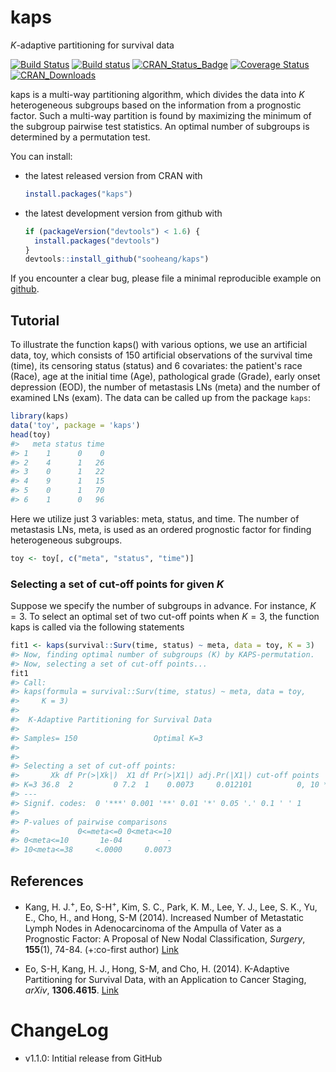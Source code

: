 <!-- README.md is generated from README.Rmd. Please edit that file -->
kaps
====

*K*-adaptive partitioning for survival data

[![Build Status](https://travis-ci.org/sooheang/kaps.svg?branch=master)](https://travis-ci.org/sooheang/kaps) [![Build status](https://ci.appveyor.com/api/projects/status/x7frit6xwy688d5e/branch/master?svg=true)](https://ci.appveyor.com/project/sooheang/kaps/branch/master) [![CRAN\_Status\_Badge](http://www.r-pkg.org/badges/version/kaps)](http://cran.r-project.org/package=kaps) [![Coverage Status](https://img.shields.io/codecov/c/github/sooheang/kaps/master.svg)](https://codecov.io/github/sooheang/kaps?branch=master) [![CRAN\_Downloads](https://cranlogs.r-pkg.org/badges/grand-total/kaps)](http://cran.rstudio.com/web/packages/kaps/index.html)

kaps is a multi-way partitioning algorithm, which divides the data into *K* heterogeneous subgroups based on the information from a prognostic factor. Such a multi-way partition is found by maximizing the minimum of the subgroup pairwise test statistics. An optimal number of subgroups is determined by a permutation test.

You can install:

-   the latest released version from CRAN with

    ``` r
    install.packages("kaps")
    ```

-   the latest development version from github with

    ``` r
    if (packageVersion("devtools") < 1.6) {
      install.packages("devtools")
    }
    devtools::install_github("sooheang/kaps")
    ```

If you encounter a clear bug, please file a minimal reproducible example on [github](https://github.com/sooheang/kaps/issues).

Tutorial
--------

To illustrate the function kaps() with various options, we use an artificial data, toy, which consists of 150 artificial observations of the survival time (time), its censoring status (status) and 6 covariates: the patient's race (Race), age at the initial time (Age), pathological grade (Grade), early onset depression (EOD), the number of metastasis LNs (meta) and the number of examined LNs (exam). The data can be called up from the package `kaps`:

``` r
library(kaps)
data('toy', package = 'kaps')
head(toy)
#>   meta status time
#> 1    1      0    0
#> 2    4      1   26
#> 3    0      1   22
#> 4    9      1   15
#> 5    0      1   70
#> 6    1      0   96
```

Here we utilize just 3 variables: meta, status, and time. The number of metastasis LNs, meta, is used as an ordered prognostic factor for finding heterogeneous subgroups.

``` r
toy <- toy[, c("meta", "status", "time")]
```

### Selecting a set of cut-off points for given *K*

Suppose we specify the number of subgroups in advance. For instance, *K* = 3. To select an optimal set of two cut-off points when *K* = 3, the function kaps is called via the following statements

``` r
fit1 <- kaps(survival::Surv(time, status) ~ meta, data = toy, K = 3)
#> Now, finding optimal number of subgroups (K) by KAPS-permutation. 
#> Now, selecting a set of cut-off points...
fit1 
#> Call:
#> kaps(formula = survival::Surv(time, status) ~ meta, data = toy, 
#>     K = 3)
#> 
#>  K-Adaptive Partitioning for Survival Data
#> 
#> Samples= 150                 Optimal K=3 
#> 
#> 
#> Selecting a set of cut-off points:
#>       Xk df Pr(>|Xk|)  X1 df Pr(>|X1|) adj.Pr(|X1|) cut-off points  
#> K=3 36.8  2         0 7.2  1    0.0073     0.012101          0, 10 *
#> ---
#> Signif. codes:  0 '***' 0.001 '**' 0.01 '*' 0.05 '.' 0.1 ' ' 1 
#> 
#> P-values of pairwise comparisons
#>             0<=meta<=0 0<meta<=10
#> 0<meta<=10       1e-04          -
#> 10<meta<=38     <.0000     0.0073
```

References
----------

-   Kang, H. J.<sup>+</sup>, Eo, S-H<sup>+</sup>, Kim, S. C., Park, K. M., Lee, Y. J., Lee, S. K., Yu, E., Cho, H., and Hong, S-M (2014). Increased Number of Metastatic Lymph Nodes in Adenocarcinoma of the Ampulla of Vater as a Prognostic Factor: A Proposal of New Nodal Classification, *Surgery*, **155**(1), 74-84. (+:co-first author) [Link](http://dx.doi.org/10.1016/j.surg.2013.08.004)

-   Eo, S-H, Kang, H. J., Hong, S-M, and Cho, H. (2014). K-Adaptive Partitioning for Survival Data, with an Application to Cancer Staging, *arXiv*, **1306.4615**. [Link](https://arxiv.org/abs/1306.4615)

ChangeLog
=========

-   v1.1.0: Intitial release from GitHub
